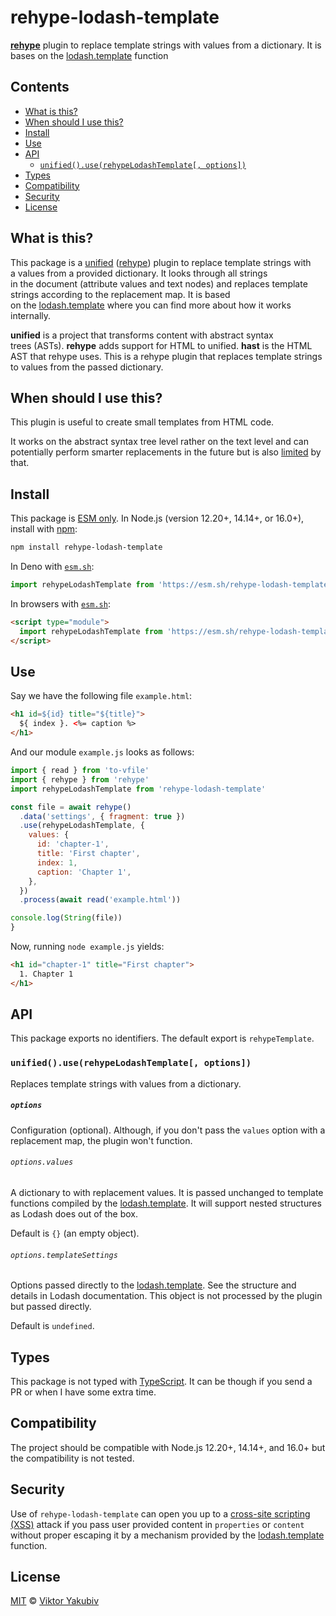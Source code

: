 # rehype-lodash-template

**[rehype][]** plugin to replace template strings
with values from a dictionary.
It is bases on the [lodash.template][] function

## Contents

* [What is this?](#what-is-this)
* [When should I use this?](#when-should-i-use-this)
* [Install](#install)
* [Use](#use)
* [API](#api)
  * [`unified().use(rehypeLodashTemplate[, options])`](#unifieduserehypelodashtemplate-options)
* [Types](#types)
* [Compatibility](#compatibility)
* [Security](#security)
* [License](#license)

## What is this?

This package is a [unified][] ([rehype][]) plugin
to replace template strings with a values
from a provided dictionary.
It looks through all strings
in the document (attribute values and text nodes)
and replaces template strings according to the replacement map.
It is based on the [lodash.template][]
where you can find more about how it works internally.

**unified** is a project that transforms content
with abstract syntax trees (ASTs).
**rehype** adds support for HTML to unified.
**hast** is the HTML AST that rehype uses.
This is a rehype plugin
that replaces template strings to values
from the passed dictionary.

## When should I use this?

This plugin is useful to create small templates from HTML code.

It works on the abstract syntax tree level rather on the text level
and can potentially perform smarter replacements in the future
but is also [limited][limitation-test] by that.

## Install

This package is [ESM only][esm-only].
In Node.js (version 12.20+, 14.14+, or 16.0+), install with [npm][]:

```sh
npm install rehype-lodash-template
```

In Deno with [`esm.sh`][esmsh]:

```js
import rehypeLodashTemplate from 'https://esm.sh/rehype-lodash-template@0.1'
```

In browsers with [`esm.sh`][esmsh]:

```html
<script type="module">
  import rehypeLodashTemplate from 'https://esm.sh/rehype-lodash-template@0.1?bundle'
</script>
```

## Use

Say we have the following file `example.html`:

```html
<h1 id=${id} title="${title}">
  ${ index }. <%= caption %>
</h1>
```

And our module `example.js` looks as follows:

```js
import { read } from 'to-vfile'
import { rehype } from 'rehype'
import rehypeLodashTemplate from 'rehype-lodash-template'

const file = await rehype()
  .data('settings', { fragment: true })
  .use(rehypeLodashTemplate, {
    values: {
      id: 'chapter-1',
      title: 'First chapter',
      index: 1,
      caption: 'Chapter 1',
    },
  })
  .process(await read('example.html'))

console.log(String(file))
}
```

Now, running `node example.js` yields:

```html
<h1 id="chapter-1" title="First chapter">
  1. Chapter 1
</h1>
```

## API

This package exports no identifiers.
The default export is `rehypeTemplate`.

### `unified().use(rehypeLodashTemplate[, options])`

Replaces template strings with values from a dictionary.

##### `options`

Configuration (optional).
Although, if you don't pass the `values` option with a replacement map,
the plugin won't function.

###### `options.values`

A dictionary to with replacement values.
It is passed unchanged to template functions
compiled by the [lodash.template][].
It will support nested structures as Lodash does out of the box.

Default is `{}` (an empty object).

###### `options.templateSettings`

Options passed directly to the [lodash.template][].
See the structure and details in Lodash documentation.
This object is not processed by the plugin
but passed directly.

Default is `undefined`.

## Types

This package is not typed with [TypeScript][].
It can be though if you send a PR or when I have some extra time.

## Compatibility

The project should be compatible with Node.js 12.20+, 14.14+, and 16.0+
but the compatibility is not tested.

## Security

Use of `rehype-lodash-template` can open you up to a
[cross-site scripting (XSS)][xss] attack if you pass user provided content in
`properties` or `content`
without proper escaping it by a mechanism
provided by the [lodash.template][] function.

## License

[MIT](./LICENSE) © [Viktor Yakubiv](https://yakubiv.com)


<!-- Definitions -->

[npm]: https://docs.npmjs.com/cli/install

[esmsh]: https://esm.sh

[esm-only]: https://gist.github.com/sindresorhus/a39789f98801d908bbc7ff3ecc99d99c

[typescript]: https://www.typescriptlang.org

[unified]: https://github.com/unifiedjs/unified

[rehype]: https://github.com/rehypejs/rehype

[xss]: https://en.wikipedia.org/wiki/Cross-site_scripting

[limitation-test]: ./test.js#L63

[lodash.template]: https://www.npmjs.com/package/lodash.template
